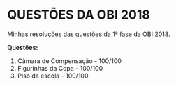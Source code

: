 <h1> QUESTÕES DA OBI 2018 </h1>

Minhas resoluções das questões da 1ª fase da OBI 2018.

<b> Questões: </b>

<ol>
  <li>Câmara de Compensação - 100/100</li>
  <li>Figurinhas da Copa - 100/100</li>
  <li>Piso da escola - 100/100</li>
<ol>
